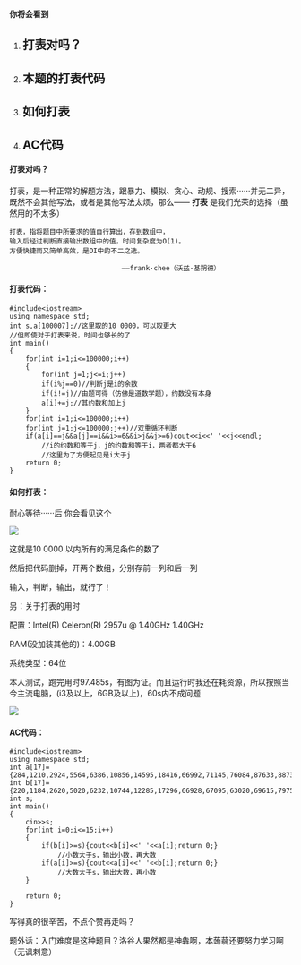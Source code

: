 **你将会看到**

  1. ## 打表对吗？

  2. ## 本题的打表代码

  3. ## 如何打表

  4. ## AC代码

#### 打表对吗？

打表，是一种正常的解题方法，跟暴力、模拟、贪心、动规、搜索······并无二异，既然不会其他写法，或者是其他写法太烦，那么—— **打表**
是我们光荣的选择（虽然用的不太多）

    
    
    打表，指将题目中所要求的值自行算出，存到数组中，
    输入后经过判断直接输出数组中的值，时间复杂度为O(1)。 
    方便快捷而又简单高效，是OI中的不二之选。                  
    							
                                ——frank·chee（沃兹·基朔德）
    

#### 打表代码：

    
    
    #include<iostream>
    using namespace std;
    int s,a[100007];//这里取的10 0000，可以取更大
    //但即使对于打表来说，时间也够长的了
    int main()
    {
    	for(int i=1;i<=100000;i++)
    	{
    		for(int j=1;j<=i;j++)
    		if(i%j==0)//判断j是i的余数
    		if(i!=j)//由题可得（仿佛是道数学题），约数没有本身
    		a[i]+=j;//其约数和加上j
    	}
    	for(int i=1;i<=100000;i++)
    	for(int j=1;j<=100000;j++)//双重循环判断
    	if(a[i]==j&&a[j]==i&&i>=6&&i>j&&j>=6)cout<<i<<' '<<j<<endl;
        	//i的约数和等于j，j的约数和等于i，两者都大于6
            //这里为了方便起见是i大于j
    	return 0;
    }
    

#### 如何打表：

耐心等待······后 你会看见这个

![](https://cdn.luogu.com.cn/upload/pic/59976.png)

这就是10 0000 以内所有的满足条件的数了

然后把代码删掉，开两个数组，分别存前一列和后一列

输入，判断，输出，就行了！

另：关于打表的用时

配置：Intel(R) Celeron(R) 2957u @ 1.40GHz 1.40GHz

RAM(没加装其他的)：4.00GB

系统类型：64位

本人测试，跑完用时97.485s，有图为证。而且运行时我还在耗资源，所以按照当今主流电脑，(i3及以上，6GB及以上)，60s内不成问题

![](https://cdn.luogu.com.cn/upload/pic/59979.png)

#### AC代码：

    
    
    #include<iostream>
    using namespace std;
    int a[17]={284,1210,2924,5564,6386,10856,14595,18416,66992,71145,76084,87633,88730};
    int b[17]={220,1184,2620,5020,6232,10744,12285,17296,66928,67095,63020,69615,79750};
    int s;
    int main()
    {
    	cin>>s;
    	for(int i=0;i<=15;i++)
    	{
    		if(b[i]>=s){cout<<b[i]<<' '<<a[i];return 0;}
            	//小数大于s，输出小数，再大数
    		if(a[i]>=s){cout<<a[i]<<' '<<b[i];return 0;}
            	//大数大于s，输出大数，再小数
    	}
        
    	return 0;
    }
    

写得真的很辛苦，不点个赞再走吗？

题外话：入门难度是这种题目？洛谷人果然都是神犇啊，本蒟蒻还要努力学习啊（无讽刺意）

